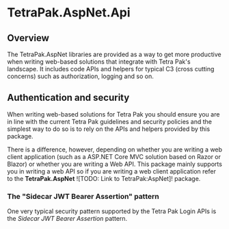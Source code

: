 ﻿# TetraPak.AspNet.Api

## Overview

The TetraPak.AspNet libraries are provided as a way to get more productive when writing web-based solutions that integrate with Tetra Pak's landscape. It includes code APIs and helpers for typical C3 (cross cutting concerns) such as authorization, logging and so on. 

## Authentication and security

When writing web-based solutions for Tetra Pak you should ensure you are in line with the current Tetra Pak guidelines and security policies and the simplest way to do so is to rely on the APIs and helpers provided by this package.

There is a difference, however, depending on whether you are writing a web client application (such as a ASP.NET Core MVC solution based on Razor or Blazor) or whether you are writing a Web API. This package mainly supports you in writing a web API so if you are writing a web client application refer to the **TetraPak.AspNet** ![TODO: Link to TetraPak:AspNet]! package.

### The "Sidecar JWT Bearer Assertion" pattern

One very typical security pattern supported by the Tetra Pak Login APIs is the *Sidecar JWT Bearer Assertion* pattern. 